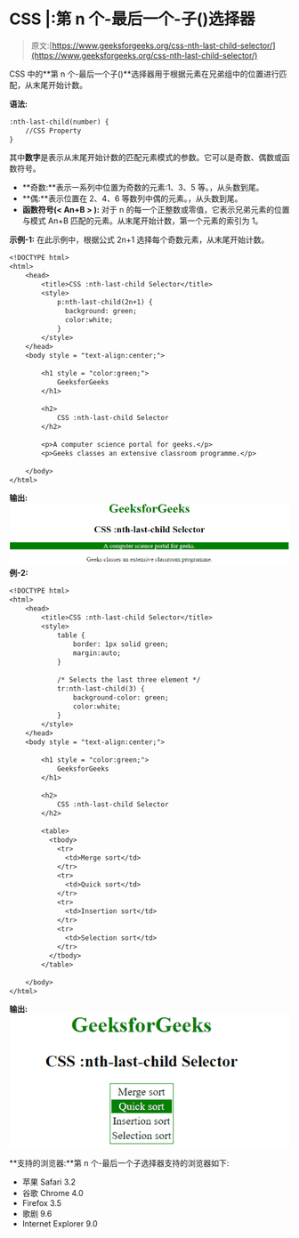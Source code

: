 # CSS |:第 n 个-最后一个-子()选择器

> 原文:[https://www.geeksforgeeks.org/css-nth-last-child-selector/](https://www.geeksforgeeks.org/css-nth-last-child-selector/)

CSS 中的**第 n 个-最后一个子()**选择器用于根据元素在兄弟组中的位置进行匹配，从末尾开始计数。

**语法:**

```
:nth-last-child(number) {
    //CSS Property
}
```

其中**数字**是表示从末尾开始计数的匹配元素模式的参数。它可以是奇数、偶数或函数符号。

*   **奇数:**表示一系列中位置为奇数的元素:1、3、5 等。，从头数到尾。
*   **偶:**表示位置在 2、4、6 等数列中偶的元素。，从头数到尾。
*   **函数符号(< An+B > ):** 对于 n 的每一个正整数或零值，它表示兄弟元素的位置与模式 An+B 匹配的元素。从末尾开始计数，第一个元素的索引为 1。

**示例-1:** 在此示例中，根据公式 2n+1 选择每个奇数元素，从末尾开始计数。

```
<!DOCTYPE html>
<html>
    <head>
        <title>CSS :nth-last-child Selector</title>
        <style> 
            p:nth-last-child(2n+1) {
              background: green;
              color:white;
            } 
        </style>
    </head>
    <body style = "text-align:center;">

        <h1 style = "color:green;">
            GeeksforGeeks
        </h1>

        <h2>
            CSS :nth-last-child Selector
        </h2>

        <p>A computer science portal for geeks.</p>
        <p>Geeks classes an extensive classroom programme.</p>

    </body>
</html>
```

**输出:**
![nlastchild](img/5d961d730b5c31ed3266bd46b65a36f1.png)
**例-2:**

```
<!DOCTYPE html>
<html>
    <head>
        <title>CSS :nth-last-child Selector</title>
        <style> 
            table {
                border: 1px solid green;
                margin:auto;
            }

            /* Selects the last three element */
            tr:nth-last-child(3) {
                background-color: green;
                color:white;
            } 
        </style>
    </head>
    <body style = "text-align:center;">

        <h1 style = "color:green;">
            GeeksforGeeks
        </h1>

        <h2>
            CSS :nth-last-child Selector
        </h2>

        <table>
          <tbody>
            <tr>
              <td>Merge sort</td>
            </tr>
            <tr>
              <td>Quick sort</td>
            </tr>
            <tr>
              <td>Insertion sort</td>
            </tr>
            <tr>
              <td>Selection sort</td>
            </tr>
          </tbody>
        </table>

    </body>
</html>
```

**输出:**
![nlastchild](img/43e6c4533253c958b1648cddc264e4c4.png)

**支持的浏览器:**第 n 个-最后一个子选择器支持的浏览器如下:

*   苹果 Safari 3.2
*   谷歌 Chrome 4.0
*   Firefox 3.5
*   歌剧 9.6
*   Internet Explorer 9.0